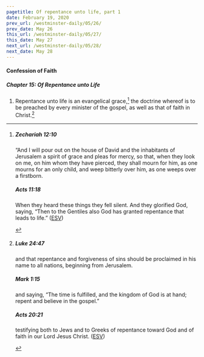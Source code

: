 ```yaml
---
pagetitle: Of repentance unto life, part 1
date: February 19, 2020
prev_url: /westminster-daily/05/26/
prev_date: May 26
this_url: /westminster-daily/05/27/
this_date: May 27
next_url: /westminster-daily/05/28/
next_date: May 28
---
```


#### Confession of Faith

##### Chapter 15: Of Repentance unto Life

1. Repentance unto life is an evangelical grace,[^fnref:wcf1] the doctrine whereof is to be preached by every minister of the gospel, as well as that of faith in Christ.[^fnref:wcf2]

[^fnref:wcf1]: <div class="esv"><h5>Zechariah 12:10</h5> <div class="esv-text"> <p id="p38012010.06-1">&#8220;And I will pour out on the house of David and the inhabitants of Jerusalem a spirit of grace and pleas for mercy, so that, when they look on me, on him whom they have pierced, they shall mourn for him, as one mourns for an only child, and weep bitterly over him, as one weeps over a firstborn.</p> </div><h5>Acts 11:18</h5> <div class="esv-text"><p id="p44011018.01-2">When they heard these things they fell silent. And they glorified God, saying, &#8220;Then to the Gentiles also God has granted repentance that leads to life.&#8221;  (<a href="http://www.esv.org" class="copyright">ESV</a>)</p> </div> </div>

[^fnref:wcf2]: <div class="esv"><h5>Luke 24:47</h5> <div class="esv-text"><p id="p42024047.01-1"><span class="woc">and that repentance and forgiveness of sins should be proclaimed in his name to all nations, beginning from Jerusalem.</span></p> </div><h5>Mark 1:15</h5> <div class="esv-text"><p id="p41001015.01-2">and saying, <span class="woc">&#8220;The time is fulfilled, and the kingdom of God is at hand; repent and believe in the gospel.&#8221;</span></p> </div><h5>Acts 20:21</h5> <div class="esv-text"><p id="p44020021.01-3">testifying both to Jews and to Greeks of repentance toward God and of faith in our Lord Jesus Christ.  (<a href="http://www.esv.org" class="copyright">ESV</a>)</p> </div> </div>

